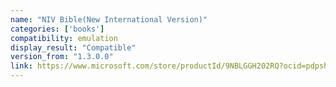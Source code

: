 ```yaml
---
name: "NIV Bible(New International Version)"
categories: ['books']
compatibility: emulation
display_result: "Compatible"
version_from: "1.3.0.0"
link: https://www.microsoft.com/store/productId/9NBLGGH202RQ?ocid=pdpshare
---
```

